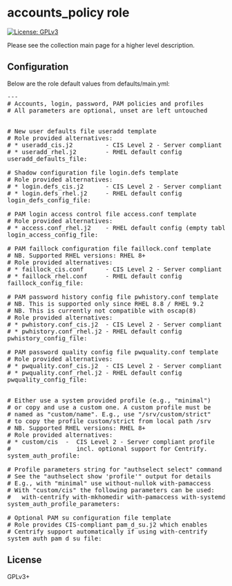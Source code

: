 # accounts_policy role

[![License: GPLv3](https://img.shields.io/badge/license-GPLv3-brightgreen.svg)](https://www.gnu.org/licenses/gpl-3.0)

Please see the collection main page for a higher level description.

## Configuration

Below are the role default values from defaults/main.yml:

<pre>
---
# Accounts, login, password, PAM policies and profiles
# All parameters are optional, unset are left untouched


# New user defaults file useradd template
# Role provided alternatives:
# * useradd_cis.j2         - CIS Level 2 - Server compliant config
# * useradd_rhel.j2        - RHEL default config
useradd_defaults_file:

# Shadow configuration file login.defs template
# Role provided alternatives:
# * login.defs_cis.j2      - CIS Level 2 - Server compliant config
# * login.defs_rhel.j2     - RHEL default config
login_defs_config_file:

# PAM login access control file access.conf template
# Role provided alternatives:
# * access.conf_rhel.j2    - RHEL default config (empty table)
login_access_config_file:

# PAM faillock configuration file faillock.conf template
# NB. Supported RHEL versions: RHEL 8+
# Role provided alternatives:
# * faillock_cis.conf      - CIS Level 2 - Server compliant config
# * faillock_rhel.conf     - RHEL default config
faillock_config_file:

# PAM password history config file pwhistory.conf template
# NB. This is supported only since RHEL 8.8 / RHEL 9.2
# NB. This is currently not compatible with oscap(8)
# Role provided alternatives:
# * pwhistory.conf_cis.j2  - CIS Level 2 - Server compliant config
# * pwhistory.conf_rhel.j2 - RHEL default config
pwhistory_config_file:

# PAM password quality config file pwquality.conf template
# Role provided alternatives:
# * pwquality.conf_cis.j2  - CIS Level 2 - Server compliant config
# * pwquality.conf_rhel.j2 - RHEL default config
pwquality_config_file:


# Either use a system provided profile (e.g., "minimal")
# or copy and use a custom one. A custom profile must be
# named as "custom/name". E.g., use "/srv/custom/strict"
# to copy the profile custom/strict from local path /srv
# NB. Supported RHEL versions: RHEL 8+
# Role provided alternatives:
# * custom/cis  -  CIS Level 2 - Server compliant profile
#                  incl. optional support for Centrify.
system_auth_profile:

# Profile parameters string for "authselect select" command
# See the "authselect show 'profile'" output for details
# E.g., with "minimal" use without-nullok with-pamaccess
# With "custom/cis" the following parameters can be used:
#   with-centrify with-mkhomedir with-pamaccess with-systemd
system_auth_profile_parameters:

# Optional PAM su configuration file template
# Role provides CIS-compliant pam_d_su.j2 which enables
# Centrify support automatically if using with-centrify
system_auth_pam_d_su_file:
</pre>

## License

GPLv3+
